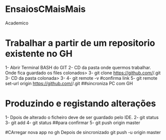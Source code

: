 # EnsaiosCMaisMais
Academico

#   Trabalhar a partir de um repositorio existente no GH
1- Abrir Terminal BASH do GIT
2- CD <path> da pasta onde quermos trabalhar. Onde fica guardado os files colonados>
3- git clone https://github.com/<name>/<folder>.git
3- CD <path> da pasta colonada>
3- 
4- git remote -v #confirma link
5- git remote set-url origin https://github.com/<name>/<folder>.git  ##sincroniza PC com GH

# Produzindo e registando alterações
1- Dpois de alterado o ficheiro deve de ser guardado pelo IDE.
2- git status
3- git add <file name>
4- git status ##para confirmar
5- git push origin master



#CArregar nova app no gh Depois de sincronizado
 git push -u origin master